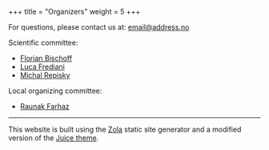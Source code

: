 +++
title = "Organizers"
weight = 5
+++

For questions, please contact us at: [email@address.no](mailto:email@address.no)

Scientific committee:

* [Florian Bischoff](https://www.chemie.hu-berlin.de/en/forschung-en/theoretical-chemistry/team/ag-bischoff/team/florian-bischoff)
* [Luca Frediani](https://uit.no/research/ik-tcg)
* [Michal Repisky](https://respectprogram.org/michalrepisky.html)

Local organizing committee:

* [Raunak Farhaz](https://www.chemie.hu-berlin.de/en/forschung-en/theoretical-chemistry/team/ag-bischoff/team/raunak-farhaz)

<!---
--------

**TODO** Acknowledge funding

--------
--->

--------

This website is built using the <a href="https://www.getzola.org" target="_blank">Zola</a> static site
generator and a modified version of the <a href="https://juice.huhu.io" target="_blank">Juice theme</a>.

